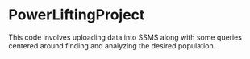 # PowerLiftingProject
This code involves uploading data into SSMS along with some queries centered around finding and analyzing the desired population.
